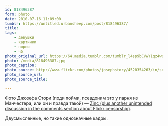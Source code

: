 ```yaml
---
id: 818496387
form: photo
date: 2010-07-16 11:09:00
tumblr: https://untitled.urbansheep.com/post/818496387/
title:
tags:
    - девушки
    - картинки
    - порно
    - чб
photo_original_url: https://64.media.tumblr.com/tumblr_l4sp9bCVwY1qz4wzio1_640.jpg
photo: /media/818496387.jpg
photo_caption: 
photo_source: http://www.flickr.com/photos/josephstory/4520354263/in/set-72157611132235855/
photo_source_url:
photo_source_title:

---
```


<p>Фото Джозефа Стори (поди пойми, псевдоним это у парня из Манчестера, или он и правда такой) — <a href="http://www.flickr.com/photos/josephstory/4520354263/in/set-72157611132235855/">Zinc (plus another unintended discussion in the comments section about Flickr censorship)</a>.</p>

<p>Двусмысленные, но такие однозначные кадры.</p>

